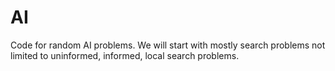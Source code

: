 # AI
Code for random AI problems. We will start with mostly search problems not limited to uninformed, informed, local search problems.
